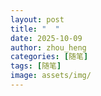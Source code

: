 ```yaml
---
layout: post
title: "  "
date: 2025-10-09
author: zhou_heng
categories: [随笔] 
tags: [随笔]
image: assets/img/
---
```


